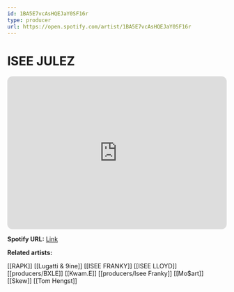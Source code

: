 ```yaml
---
id: 1BA5E7vcAsHQEJaY0SF16r
type: producer
url: https://open.spotify.com/artist/1BA5E7vcAsHQEJaY0SF16r
---
```

# ISEE JULEZ

<iframe style="border-radius:12px" src="https://open.spotify.com/embed/artist/1BA5E7vcAsHQEJaY0SF16r" width="100%" height="352" frameBorder="0" allowfullscreen="" allow="autoplay; clipboard-write; encrypted-media; fullscreen; picture-in-picture" loading="lazy"></iframe>

**Spotify URL:** [Link](https://open.spotify.com/artist/1BA5E7vcAsHQEJaY0SF16r)

**Related artists:**

[[RAPK]]
[[Lugatti & 9ine]]
[[ISEE FRANKY]]
[[ISEE LLOYD]]
[[producers/BXLE]]
[[Kwam.E]]
[[producers/Isee Franky]]
[[Mo$art]]
[[Skew]]
[[Tom Hengst]]

